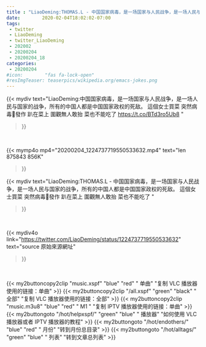 ```yaml
---
title : "LiaoDeming:THOMAS.L - 中国国家病毒，是一场国家与人民战争，是一场人民与国家的战争，所有的中国人都是中国国家政权的死敌。   這個女士買菜 突然病毒🦠發作 趴在菜上 圍觀無人敢抬 菜也不能吃了 "
date:        2020-02-04T18:02:02-07:00
tags:
 - twitter
 - LiaoDeming
 - twitter_LiaoDeming
 - 202002
 - 20200204
 - 20200204_18
categories:
 - 20200204
#icon:        "fas fa-lock-open"
#resImgTeaser: teaserpics/wikipedia.org/emacs-jokes.png
---
```


{{< mydiv text="LiaoDeming:中国国家病毒，是一场国家与人民战争，是一场人民与国家的战争，所有的中国人都是中国国家政权的死敌。   這個女士買菜 突然病毒🦠發作 趴在菜上 圍觀無人敢抬 菜也不能吃了   https://t.co/BTd3ro5Ub8 "
>}}
<br>


{{< mymp4o mp4="20200204_1224737719550533632.mp4"
text="len 875843    856K"
>}}


{{< mydiv text="LiaoDeming:THOMAS.L - 中国国家病毒，是一场国家与人民战争，是一场人民与国家的战争，所有的中国人都是中国国家政权的死敌。   這個女士買菜 突然病毒🦠發作 趴在菜上 圍觀無人敢抬 菜也不能吃了 "
>}}
<br>

{{< mydiv4o link="https://twitter.com/LiaoDeming/status/1224737719550533632"
text="source 原始來源網址"
>}}


<br>





{{< my2buttoncopy2clip "music.xspf"        "blue"   "red"    " 单曲"  "复制 VLC 播放器使用的链接：单曲" >}} {{< my2buttoncopy2clip "/all.xspf"         "green"  "black"  " 全部"  "复制 VLC 播放器使用的链接：全部" >}} {{< my2buttoncopy2clip "music.m3u8"        "blue"   "red"    " M1 "    "复制 IPTV 播放器使用的链接：单曲" >}} {{< my2buttongoto      "/hot/helpxspf/"    "green"  "blue"   " 播放器" "如何使用 VLC 播放器或者 IPTV 播放器的教程" >}} {{< my2buttongoto      "/hot/endothers/"   "blue"   "red"    " 月份"   "转到月份总目录" >}} {{< my2buttongoto      "/hot/alltags/"     "green"  "blue"   " 列表"   "转到文章总列表" >}} 
